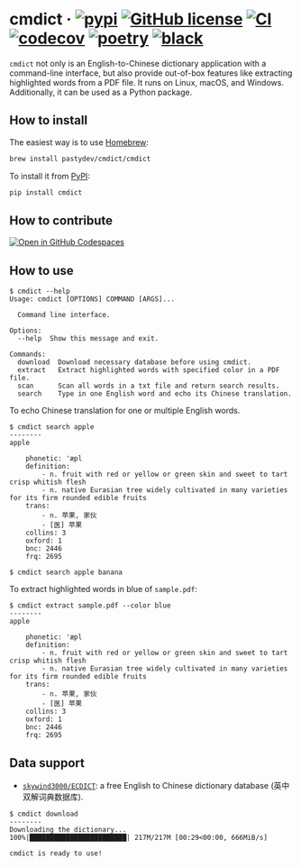 # cmdict &middot; [![pypi](https://badge.fury.io/py/cmdict.svg)](https://pypi.org/project/cmdict/) [![GitHub license](https://img.shields.io/badge/license-MIT-blue.svg)](https://github.com/zequnyu/cmdict/blob/master/LICENSE) [![CI](https://github.com/pasty-dev/cmdict/actions/workflows/ci.yml/badge.svg)](https://github.com/pasty-dev/cmdict/actions/workflows/ci.yml) [![codecov](https://codecov.io/gh/zequnyu/cmdict/branch/master/graph/badge.svg)](https://codecov.io/gh/zequnyu/cmdict) [![poetry](https://img.shields.io/badge/PyPM-poetry-5975aa)](https://python-poetry.org) [![black](https://img.shields.io/badge/code%20style-black-000000.svg)](https://github.com/psf/black)

`cmdict` not only is an English-to-Chinese dictionary application with a command-line interface, but also provide out-of-box features like extracting highlighted words from a PDF file. It runs on Linux, macOS, and Windows. Additionally, it can be used as a Python package.

## How to install

The easiest way is to use [Homebrew](https://brew.sh/):

```sh
brew install pastydev/cmdict/cmdict
```

To install it from [PyPI](https://pypi.org/project/cmdict/):

```sh
pip install cmdict
```

## How to contribute

[![Open in GitHub Codespaces](https://github.com/codespaces/badge.svg)](https://github.com/codespaces/new?hide_repo_select=true&ref=master&repo=266903250&machine=largePremiumLinux&location=WestEurope)

## How to use

```console
$ cmdict --help
Usage: cmdict [OPTIONS] COMMAND [ARGS]...

  Command line interface.

Options:
  --help  Show this message and exit.

Commands:
  download  Download necessary database before using cmdict.
  extract   Extract highlighted words with specified color in a PDF file.
  scan      Scan all words in a txt file and return search results.
  search    Type in one English word and echo its Chinese translation.
```

To echo Chinese translation for one or multiple English words.

```console
$ cmdict search apple
--------
apple

    phonetic: 'æpl
    definition:
        - n. fruit with red or yellow or green skin and sweet to tart crisp whitish flesh
        - n. native Eurasian tree widely cultivated in many varieties for its firm rounded edible fruits
    trans:
        - n. 苹果, 家伙
        - [医] 苹果
    collins: 3
    oxford: 1
    bnc: 2446
    frq: 2695
```

```console
$ cmdict search apple banana
```

To extract highlighted words in blue of `sample.pdf`:

```console
$ cmdict extract sample.pdf --color blue
--------
apple

    phonetic: 'æpl
    definition:
        - n. fruit with red or yellow or green skin and sweet to tart crisp whitish flesh
        - n. native Eurasian tree widely cultivated in many varieties for its firm rounded edible fruits
    trans:
        - n. 苹果, 家伙
        - [医] 苹果
    collins: 3
    oxford: 1
    bnc: 2446
    frq: 2695
```

## Data support

- [`skywind3000/ECDICT`](https://github.com/skywind3000/ECDICT/releases): a free English to Chinese dictionary database (英中双解词典数据库).

```console
$ cmdict download
--------
Downloading the dictionary...
100%|████████████████████████| 217M/217M [00:29<00:00, 666MiB/s]

cmdict is ready to use!
```
